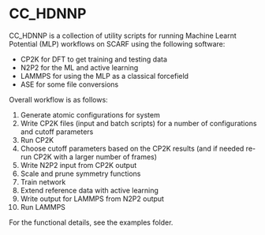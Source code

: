 # CC_HDNNP

CC_HDNNP is a collection of utility scripts for running Machine Learnt Potential (MLP) workflows on SCARF using the following software:
  - CP2K for DFT to get training and testing data
  - N2P2 for the ML and active learning
  - LAMMPS for using the MLP as a classical forcefield
  - ASE for some file conversions

Overall workflow is as follows:
  1. Generate atomic configurations for system
  2. Write CP2K files (input and batch scripts) for a number of configurations and cutoff parameters
  3. Run CP2K
  4. Choose cutoff parameters based on the CP2K results (and if needed re-run CP2K with a larger number of frames)
  5. Write N2P2 input from CP2K output
  6. Scale and prune symmetry functions
  7. Train network
  8. Extend reference data with active learning
  9. Write output for LAMMPS from N2P2 output
  10. Run LAMMPS

For the functional details, see the examples folder.
